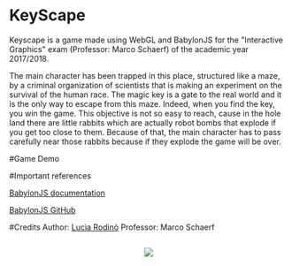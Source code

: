 # KeyScape

Keyscape is a game made using WebGL and BabylonJS for the "Interactive Graphics" exam 
(Professor: Marco Schaerf) of the academic year 2017/2018.

The main character has been trapped in this place, structured like a maze,
by a criminal organization of scientists that is making an experiment on the survival of the human race.
The magic key is a gate to the real world and it is the only way to escape from this maze. 
Indeed, when you find the key, you win the game. 
This objective is not so easy to reach, cause in the hole land there are little rabbits which are actually robot bombs
that explode if you get too close to them. 
Because of that, the main character has to pass carefully near those rabbits because if they explode the game will be over.

#Game Demo


#Important references

[BabylonJS documentation](https://doc.babylonjs.com)

[BabylonJS GitHub](https://github.com/BabylonJS/Babylon.js)

#Credits
Author: [Lucia Rodinò](https://www.linkedin.com/in/lucia-rodinò-b5019815b/)
Professor: Marco Schaerf

##
<p align=center><a href="url"><img src="https://preview.ibb.co/ebyZCo/logo_rosso_sapienza.png" ></p>

